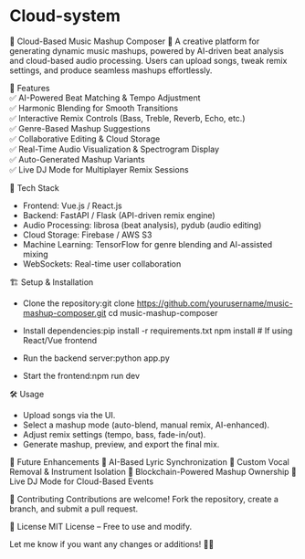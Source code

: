 # Cloud-system

🎵 Cloud-Based Music Mashup Composer 🎵
A creative platform for generating dynamic music mashups, powered by AI-driven beat analysis and cloud-based audio processing. Users can upload songs, tweak remix settings, and produce seamless mashups effortlessly.

🚀 Features  
✅ AI-Powered Beat Matching & Tempo Adjustment  
✅ Harmonic Blending for Smooth Transitions  
✅ Interactive Remix Controls (Bass, Treble, Reverb, Echo, etc.)  
✅ Genre-Based Mashup Suggestions  
✅ Collaborative Editing & Cloud Storage  
✅ Real-Time Audio Visualization & Spectrogram Display  
✅ Auto-Generated Mashup Variants  
✅ Live DJ Mode for Multiplayer Remix Sessions  

🔧 Tech Stack
- Frontend: Vue.js / React.js
- Backend: FastAPI / Flask (API-driven remix engine)
- Audio Processing: librosa (beat analysis), pydub (audio editing)
- Cloud Storage: Firebase / AWS S3
- Machine Learning: TensorFlow for genre blending and AI-assisted mixing
- WebSockets: Real-time user collaboration


🏗️ Setup & Installation
- Clone the repository:git clone https://github.com/yourusername/music-mashup-composer.git
cd music-mashup-composer

- Install dependencies:pip install -r requirements.txt
npm install  # If using React/Vue frontend

- Run the backend server:python app.py

- Start the frontend:npm run dev



🛠️ Usage
- Upload songs via the UI.
- Select a mashup mode (auto-blend, manual remix, AI-enhanced).
- Adjust remix settings (tempo, bass, fade-in/out).
- Generate mashup, preview, and export the final mix.


📌 Future Enhancements
🔹 AI-Based Lyric Synchronization
🔹 Custom Vocal Removal & Instrument Isolation
🔹 Blockchain-Powered Mashup Ownership
🔹 Live DJ Mode for Cloud-Based Events

🎤 Contributing
Contributions are welcome! Fork the repository, create a branch, and submit a pull request.

📜 License
MIT License – Free to use and modify.

Let me know if you want any changes or additions! 🚀🎶
